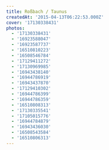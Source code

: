 ```yaml
---
title: Roßbach / Taunus
createdAt: '2015-04-13T06:22:53.000Z'
cover: '17130338431'
photos:
  - '17130338431'
  - '16923588047'
  - '16923587737'
  - '16510810223'
  - '16508546784'
  - '17129411272'
  - '17130969985'
  - '16943438140'
  - '16944786919'
  - '16943437870'
  - '17129410302'
  - '16944786399'
  - '16944786359'
  - '16510808313'
  - '17130335541'
  - '17105015776'
  - '16944784879'
  - '16943436030'
  - '16508543584'
  - '16510806313'
---
```


